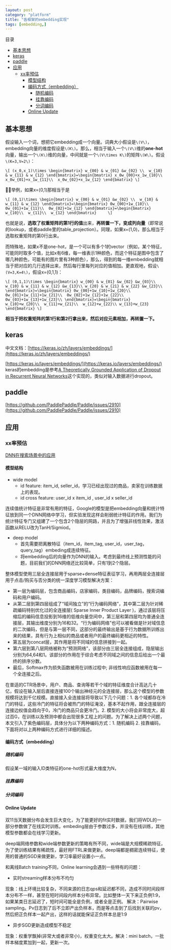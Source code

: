 ```yaml
---
layout: post
category: "platform"
title: "各框架的embedding实现"
tags: [embedding,]
---
```


目录

<!-- TOC -->

- [基本思想](#基本思想)
- [keras](#keras)
- [paddle](#paddle)
- [应用](#应用)
    - [xx率预估](#xx率预估)
        - [模型结构](#模型结构)
        - [编码方式（embedding）](#编码方式embedding)
            - [随机编码](#随机编码)
            - [挂靠编码](#挂靠编码)
            - [分词编码](#分词编码)
        - [Online Update](#online-update)

<!-- /TOC -->

## 基本思想

假设输入一个词，想把它embedding成一个向量。词典大小假设是`\(V\)`，embedding向量的维度假设是`\(K\)`。那么，相当于输入一个`\(V\)`维的**one-hot**向量，输出一个`\(K\)`维的向量，中间就是一个`\(V\times K\)`的矩阵`\(W\)`。假设`\(K=3,V=2\)`：

`\[
(x_0,x_1)\times \begin{bmatrix}
w_{00} & w_{01} &w_{02} \\ 
w_{10} & w_{11} & w_{12}
\end{bmatrix}=\begin{bmatrix}
x_0w_{00}+x_1w_{10}\\ 
x_0w_{01}+x_1w_{11}\\ 
x_0w_{02}+x_1w_{12}
\end{bmatrix}
\]`

举例，如果x=(0,1)那相当于是

`\[
(0,1)\times \begin{bmatrix}
w_{00} & w_{01} &w_{02} \\ 
w_{10} & w_{11} & w_{12}
\end{bmatrix}=\begin{bmatrix}
0w_{00}+1w_{10}\\ 
0w_{01}+1w_{11}\\ 
0w_{02}+1w_{12}
\end{bmatrix}=\begin{bmatrix}
w_{10}\\ 
w_{11}\\ 
w_{12}
\end{bmatrix}    
\]`

也就是说，**选取了权重矩阵的第1行的值**出来，**再转置一下，变成列向量**（即常说的lookup，或者paddle里的table_projection）。同理，如果x=(1,0)，那么相当于选取权重矩阵的第0行出来。

而特殊地，如果x不是one-hot，是一个可以有多个1的vector（例如，某个特征，可能同时取多个值，比如x有6维，每一维表示1种颜色，而这个特征是图中包含了哪几种颜色，可能有的图片里有3种颜色），那么，得到的每一维embedding就相当于把对应的几行选择出来，然后每行里每列对应的值相加。更直观地，假设`\(V=3,K=4\)`，假设x=(0,1,1)：

`\[
(0,1,1)\times \begin{bmatrix}
w_{00} & w_{01} &w_{02} &w_{03}\\ 
w_{10} & w_{11} & w_{12} &w_{13}\\
w_{20} & w_{21} & w_{22} &w_{23}\\
\end{bmatrix}=\begin{bmatrix}
0w_{00}+1w_{10}+1w_{20}\\ 
0w_{01}+1w_{11}+1w_{21}\\ 
0w_{02}+1w_{12}+1w_{22}\\
0w_{03}+1w_{13}+1w_{23}\\
\end{bmatrix}=\begin{bmatrix}
w_{10}+w_{20}\\ 
w_{11}+w_{21}\\ 
w_{12}+w_{22}\\
w_{13}+w_{23}
\end{bmatrix}
\]`

**相当于把权重矩阵的第1行和第2行拿出来，然后对应元素相加，再转置一下。**


## keras

中文文档：[https://keras.io/zh/layers/embeddings/](https://keras.io/zh/layers/embeddings/)

[https://keras.io/layers/embeddings/](https://keras.io/layers/embeddings/) keras的embedding是参考[A Theoretically Grounded Application of Dropout in Recurrent Neural Networks](https://arxiv.org/pdf/1512.05287.pdf)这个实现的，类似对输入数据进行dropout。

## paddle

[https://github.com/PaddlePaddle/Paddle/issues/2910](https://github.com/PaddlePaddle/Paddle/issues/2910)


## 应用

### xx率预估

[DNN在搜索场景中的应用](http://www.cnblogs.com/hujiapeng/p/6236857.html)

#### 模型结构

+ wide model
    + id feature: item_id, seller_id，学习已经出现过的商品，卖家在训练数据上的表现。
    + id cross feature: user_id x item_id , user_id x seller_id

连续值统计特征是非常有用的特征，Google的模型是把embedding向量和统计特征放到同一个DNN网络中学习，但实验发现这样会削弱统计特征的作用。我们为统计特征专门又组建了一个包含2个隐层的网路，并且为了增强非线性效果，激活函数从RELU改为TanH/Sigmiod。

+ deep model
    + 首先需要把离散特征（item_id，item_tag, user_id，user_tag，query_tag）embeding成连续特征。
    + 将embedding后的向量作为DNN的输入。考虑到最终线上预测性能的问题，目前我们的DNN网络还比较简单，只有1到2个隐层。

整体模型使用三层全连接层用于sparse+dense特征表征学习，再用两层全连接层用于点击/购买与否分类的统一深度学习模型解决方案：

+ 第一层为编码层，包含商品编码，店家编码，类目编码，品牌编码，搜索词编码和用户编码。 
+ 从第二层到第四层组成了“域间独立”的“行为编码网络”，其中第二层为针对稀疏编码特别优化过的全连接层( Sparse Inner Product Layer )，通过该层将压缩后的编码信息投影到16维的低维向量空间中，第三层和第四层均为普通全连接层，其输出维度分别为16和32。“行为编码网络”也可以被看做是针对域信息的二次编码，但是与第一层不同，这部分的最终输出是基于行为数据所训练出来的结果，具有行为上相似的商品或者用户的最终编码更相近的特性。
+ 第五层为concat层，其作用是将不同域的信息拼接到一起。
+ 第六层到第八层网络被称为“预测网络”，该部分由三层全连接组成，隐层输出分别为64,64和1。该部分的作用在于综合考虑不同域之间的信息后给出一个最终的排序分数。
+ 最后，Softmax作为损失函数被用在训练过程中; 非线性响应函数被用在每一个全连接之后。

在普适的CTR场景中，用户、商品、查询等若干个域的特征维度合计高达几十亿，假设在输入层后直接连接100个输出神经元的全连接层，那么这个模型的参数规模将达到千亿规模。直接接入全连接层将导致以下几个问题：1. 各个域都存在冷门的特征，这些冷门的特征将会被热门的特征淹没，基本不起作用，跟全连接层的连接边权值会趋向于0，冷门的商品只会更冷门。2. 模型的大小将会非常庞大，超过百G，在训练以及预测中都会出现很多工程上的问题。为了解决上述两个问题，本文引入了紫色编码层，具体分为以下两种编码方式：1. 随机编码 2. 挂靠编码，下面将对以上两种编码方式进行详细的描述。

#### 编码方式（embedding）
##### 随机编码

假设某一域的输入ID类特征的one-hot形式最大维度为N，

##### 挂靠编码

##### 分词编码

#### Online Update

双11当天数据分布会发生巨大变化，为了能更好的fit实时数据，我们将WDL的一部分参数做了在线实时训练。embeding层由于参数过多，并没有在线训练，其他模型参数都会在线学习更新。

deep端网络参数和wide端参数更新的策略有所不同，wide端是大规模稀疏特征，为了使训练结果有稀疏性，最好用FTRL来做更新。deep端都是稠密连续特征，使用的普通的SGD来做更新，学习率最好设置小一点。


和离线Batch training不同，Online learning会遇到一些特有的问题：

+ 实时streaming样本分布不均匀

现象：线上环境比较复杂，不同来源的日志qps和延迟都不同，造成不同时间段样本分布不一样，甚至在短时间段内样本分布异常。比如整体一天下来正负例1:9，如果某类日志延迟了，短时间可能全是负例，或者全是正例。 解决：Pairwise sampling。Pv日志到了后不立即产出负样本，而是等点击到了后找到关联的pv，然后把正负样本一起产出，这样的话就能保证正负样本总是1:9

+ 异步SGD更新造成模型不稳定

现象：权重学飘掉(非常大或者非常小)，权重变化太大。解决：mini batch，一批样本梯度累加到一起，更新一次。

